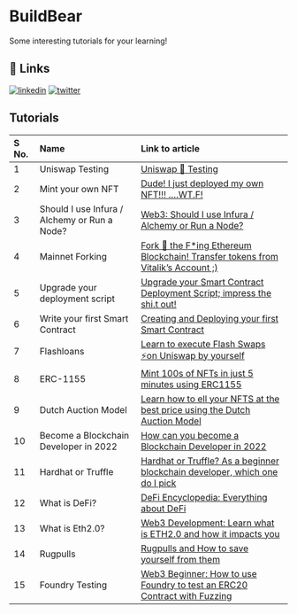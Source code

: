 
# BuildBear

Some interesting tutorials for your learning! 



## 🔗 Links
[![linkedin](https://img.shields.io/badge/linkedin-0A66C2?style=for-the-badge&logo=linkedin&logoColor=white)](https://www.linkedin.com/company/82323007/admin/)
[![twitter](https://img.shields.io/badge/twitter-1DA1F2?style=for-the-badge&logo=twitter&logoColor=white)](https://twitter.com/_BuildBear)


## Tutorials




| S  No. | Name                                         | Link to article                                                                                                                                                                                     |
| :----- | :------------------------------------------- | :-------------------------------------------------------------------------------------------------------------------------------------------------------------------------------------------------- |
| 1      | Uniswap Testing                              | [Uniswap 🔀 Testing](https://medium.com/uv-labs/uniswap-testing-1d88ca523bf0)                                                                                                                        |
| 2      | Mint your own NFT                            | [Dude! I just deployed my own NFT!!! ….WT.F!](https://medium.com/uv-labs/dude-i-just-deployed-my-own-nft-wt-f-9ef91c778af)                                                                          |
| 3      | Should I use Infura / Alchemy or Run a Node? | [Web3: Should I use Infura / Alchemy or Run a Node?](https://medium.com/uv-labs/web3-should-i-use-infura-alchemy-or-run-a-node-5311a13d173)                                                         |
| 4      | Mainnet Forking                              | [Fork 🍴 the F*ing Ethereum Blockchain! Transfer tokens from Vitalik’s Account ;)](https://medium.com/uv-labs/fork-the-f-ing-ethereum-blockchain-transfer-tokens-from-vitaliks-account-46d408f7356c) |
| 5      | Upgrade your deployment script               | [Upgrade your Smart Contract Deployment Script; impress the shi.t out!](https://medium.com/uv-labs/deploying-smart-contracts-like-a-pro-bfab218b9c30)                                               |
| 6      | Write your first Smart Contract              | [Creating and Deploying your first Smart Contract](https://medium.com/uv-labs/creating-and-deploying-your-first-smart-contract-466b4d4784e2)                                                        |
| 7      | Flashloans                                   | [Learn to execute Flash Swaps ⚡on Uniswap by yourself](https://medium.com/buildbear/flash-swap-5bcdbd9aaa14)                                                                                        |
| 8      | ERC-1155                                     | [Mint 100s of NFTs in just 5 minutes using ERC1155](https://medium.com/buildbear/mint-100s-of-nfts-in-just-5-minutes-using-erc1155-963900ac985d)                                                    |
| 9      | Dutch Auction Model                          | [Learn how to ell your NFTS at the best price using the Dutch Auction Model](https://medium.com/buildbear/learn-how-to-sell-your-nfts-at-the-best-price-using-the-dutch-auction-model-2881261b09e3) |
| 10     | Become a Blockchain Developer in 2022        | [How can you become a Blockchain Developer in 2022](https://medium.com/buildbear/how-can-you-become-a-blockchain-developer-in-2022-c3fe3f23eff6)                                                    |
| 11     | Hardhat or Truffle                           | [Hardhat or Truffle? As a beginner blockchain developer, which one do I pick](https://medium.com/buildbear/hardhat-or-truffle-as-a-beginner-blockchain-developer-which-one-do-i-pick-34a6924a6983)  |
| 12     | What is DeFi?                                | [DeFi Encyclopedia: Everything about DeFi](https://medium.com/buildbear/defi-encyclopedia-everything-about-defi-d0dad8176230)                                                                       |
| 13     | What is Eth2.0?                              | [Web3 Development: Learn what is ETH2.0 and how it impacts you](https://medium.com/buildbear/eth2-0-what-and-why-should-i-know-as-a-developer-36c8bcd368dd)                                         |
| 14     | Rugpulls                                     | [Rugpulls and How to save yourself from them](https://medium.com/buildbear/rugpulls-and-how-to-save-yourself-from-them-df08247f8674)                                                                |
| 15     | Foundry Testing                              | [Web3 Beginner: How to use Foundry to test an ERC20 Contract with Fuzzing](https://medium.com/buildbear/web3-beginner-how-to-use-foundry-to-test-an-erc20-contract-with-fuzzing-3f456e8a10f5)       |



